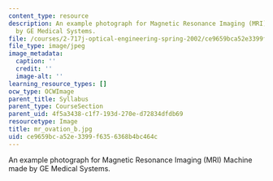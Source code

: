 ```yaml
---
content_type: resource
description: An example photograph for Magnetic Resonance Imaging (MRI) Machine made
  by GE Medical Systems.
file: /courses/2-717j-optical-engineering-spring-2002/ce9659bca52e3399f6356368b4bc464c_mr_ovation_b.jpg
file_type: image/jpeg
image_metadata:
  caption: ''
  credit: ''
  image-alt: ''
learning_resource_types: []
ocw_type: OCWImage
parent_title: Syllabus
parent_type: CourseSection
parent_uid: 4f5a3438-c1f7-193d-270e-d72834dfdb69
resourcetype: Image
title: mr_ovation_b.jpg
uid: ce9659bc-a52e-3399-f635-6368b4bc464c
---
```

An example photograph for Magnetic Resonance Imaging (MRI) Machine made by GE Medical Systems.

